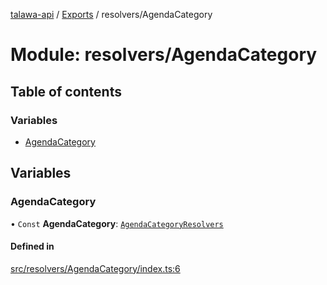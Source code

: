 [talawa-api](../README.md) / [Exports](../modules.md) / resolvers/AgendaCategory

# Module: resolvers/AgendaCategory

## Table of contents

### Variables

- [AgendaCategory](resolvers_AgendaCategory.md#agendacategory)

## Variables

### AgendaCategory

• `Const` **AgendaCategory**: [`AgendaCategoryResolvers`](types_generatedGraphQLTypes.md#agendacategoryresolvers)

#### Defined in

[src/resolvers/AgendaCategory/index.ts:6](https://github.com/PalisadoesFoundation/talawa-api/blob/0deccac/src/resolvers/AgendaCategory/index.ts#L6)
